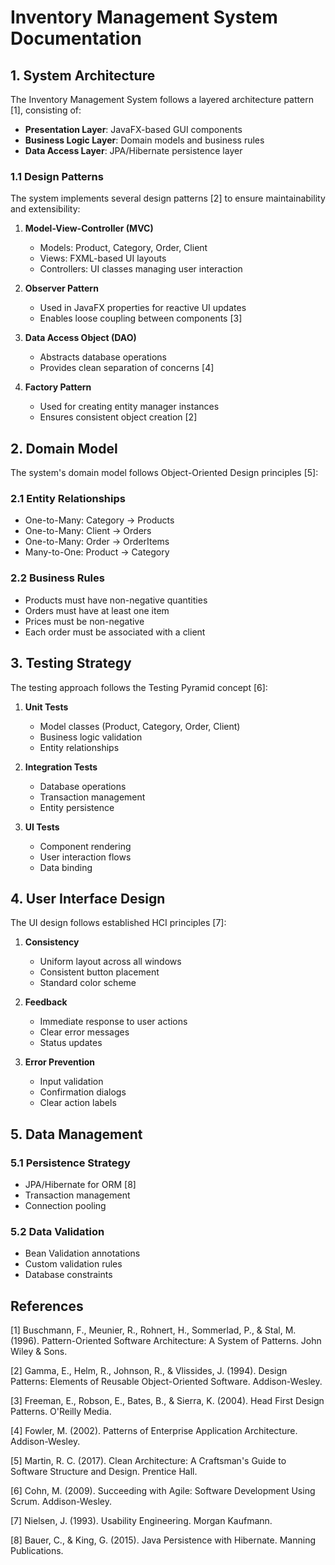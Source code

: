 # Inventory Management System Documentation

## 1. System Architecture

The Inventory Management System follows a layered architecture pattern [1], consisting of:

- **Presentation Layer**: JavaFX-based GUI components
- **Business Logic Layer**: Domain models and business rules
- **Data Access Layer**: JPA/Hibernate persistence layer

### 1.1 Design Patterns

The system implements several design patterns [2] to ensure maintainability and extensibility:

1. **Model-View-Controller (MVC)**
   - Models: Product, Category, Order, Client
   - Views: FXML-based UI layouts
   - Controllers: UI classes managing user interaction

2. **Observer Pattern**
   - Used in JavaFX properties for reactive UI updates
   - Enables loose coupling between components [3]

3. **Data Access Object (DAO)**
   - Abstracts database operations
   - Provides clean separation of concerns [4]

4. **Factory Pattern**
   - Used for creating entity manager instances
   - Ensures consistent object creation [2]

## 2. Domain Model

The system's domain model follows Object-Oriented Design principles [5]:

### 2.1 Entity Relationships
- One-to-Many: Category → Products
- One-to-Many: Client → Orders
- One-to-Many: Order → OrderItems
- Many-to-One: Product → Category

### 2.2 Business Rules
- Products must have non-negative quantities
- Orders must have at least one item
- Prices must be non-negative
- Each order must be associated with a client

## 3. Testing Strategy

The testing approach follows the Testing Pyramid concept [6]:

1. **Unit Tests**
   - Model classes (Product, Category, Order, Client)
   - Business logic validation
   - Entity relationships

2. **Integration Tests**
   - Database operations
   - Transaction management
   - Entity persistence

3. **UI Tests**
   - Component rendering
   - User interaction flows
   - Data binding

## 4. User Interface Design

The UI design follows established HCI principles [7]:

1. **Consistency**
   - Uniform layout across all windows
   - Consistent button placement
   - Standard color scheme

2. **Feedback**
   - Immediate response to user actions
   - Clear error messages
   - Status updates

3. **Error Prevention**
   - Input validation
   - Confirmation dialogs
   - Clear action labels

## 5. Data Management

### 5.1 Persistence Strategy
- JPA/Hibernate for ORM [8]
- Transaction management
- Connection pooling

### 5.2 Data Validation
- Bean Validation annotations
- Custom validation rules
- Database constraints

## References

[1] Buschmann, F., Meunier, R., Rohnert, H., Sommerlad, P., & Stal, M. (1996). Pattern-Oriented Software Architecture: A System of Patterns. John Wiley & Sons.

[2] Gamma, E., Helm, R., Johnson, R., & Vlissides, J. (1994). Design Patterns: Elements of Reusable Object-Oriented Software. Addison-Wesley.

[3] Freeman, E., Robson, E., Bates, B., & Sierra, K. (2004). Head First Design Patterns. O'Reilly Media.

[4] Fowler, M. (2002). Patterns of Enterprise Application Architecture. Addison-Wesley.

[5] Martin, R. C. (2017). Clean Architecture: A Craftsman's Guide to Software Structure and Design. Prentice Hall.

[6] Cohn, M. (2009). Succeeding with Agile: Software Development Using Scrum. Addison-Wesley.

[7] Nielsen, J. (1993). Usability Engineering. Morgan Kaufmann.

[8] Bauer, C., & King, G. (2015). Java Persistence with Hibernate. Manning Publications. 
